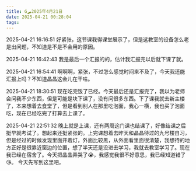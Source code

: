 ```yaml
---
title: G🛹2025年4月21日
date: 2025-04-21 00:28:04
tags:
---
```


2025-04-21 16:16:51
好紧张，这节课我得课堂展示了，但是这教室的设备怎么老是出问题，不知道是不是不会用的原因。

2025-04-21 16:42:43
我是最后一个汇报的的，估计我汇报完以后就下课了就。

2025-04-21 16:54:41
啊啊啊，紧张，不过怎么感觉时间来不及了，今天我还能汇报上吗？不知道晶晶这会儿在干啥。

2025-04-21 18:30:51
现在吃完饭了已经。今天最后还是汇报完了，我以为老师会问我不少东西，但是可能是块下课了，没有问很多东西。下了课我就去新主楼了，本来想着去食堂了，但是看到别人在那里吃泡面，我心一横，我也买了泡面吃，现在已经吃完了打算去上课了。

2025-04-21 22:51:32
晚上就是上课，还有两周这门课也结课了，好像结课之后挺早就考试了。想起来还挺紧张的。上完课想着去昨天和晶晶待过的九号楼自习，但是经过的时候发现里面开着灯，外面比较黑，从外面看里面很清楚，我想待的地方正好是很靠近窗边的位置，想了半天还是没进去学习，我就去教室学习了。现在我已经在宿舍了。今天把晶晶弄哭了😭，我感觉我很不好意思，我已经知道错了😘。
今天先写到这里吧。
